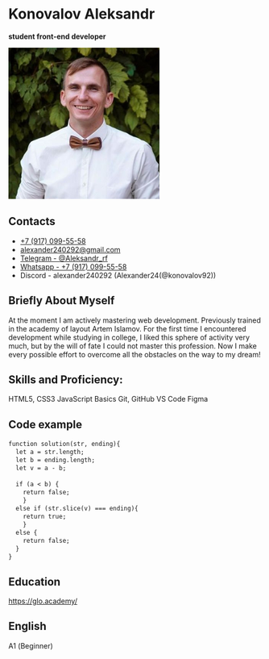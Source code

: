 # Konovalov Aleksandr 
**student front-end developer**  

![Моё фото](./my_photo.jpg)

## Contacts
* [+7 (917) 099-55-58](tel:+79170995558)  
* [alexander240292@gmail.com](malto:alexander240292@gmail.com)
* [Telegram - @Aleksandr_rf](https://t.me/Aleksandr_rf) 
* [Whatsapp - +7 (917) 099-55-58](https://wa.me/79170995558)
* Discord - alexander240292 (Alexander24(@konovalov92))

## Briefly About Myself
At the moment I am actively mastering web development. Previously trained in the academy of layout Artem Islamov. For the first time I encountered development while studying in college, I liked this sphere of activity very much, but by the will of fate I could not master this profession. 
Now I make every possible effort to overcome all the obstacles on the way to my dream!

## Skills and Proficiency:  
HTML5, CSS3
JavaScript Basics
Git, GitHub
VS Code
Figma

## Code example  
```
function solution(str, ending){
  let a = str.length;
  let b = ending.length;
  let v = a - b;
  
  if (a < b) {
    return false;
    } 
  else if (str.slice(v) === ending){
    return true;
    } 
  else {
    return false;
  } 
}
```

## Education  
https://glo.academy/

## English  
А1 (Beginner)